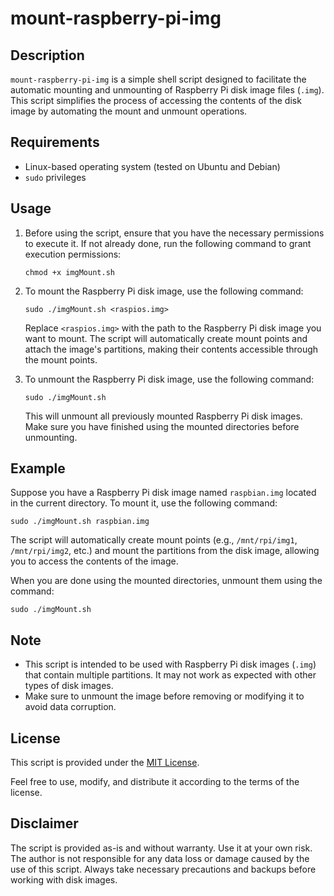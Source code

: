 # mount-raspberry-pi-img

## Description

`mount-raspberry-pi-img` is a simple shell script designed to facilitate the automatic mounting and unmounting of Raspberry Pi disk image files (`.img`). This script simplifies the process of accessing the contents of the disk image by automating the mount and unmount operations.

## Requirements

- Linux-based operating system (tested on Ubuntu and Debian)
- `sudo` privileges

## Usage

1. Before using the script, ensure that you have the necessary permissions to execute it. If not already done, run the following command to grant execution permissions:

   ```
   chmod +x imgMount.sh
   ```

2. To mount the Raspberry Pi disk image, use the following command:

   ```
   sudo ./imgMount.sh <raspios.img>
   ```

   Replace `<raspios.img>` with the path to the Raspberry Pi disk image you want to mount. The script will automatically create mount points and attach the image's partitions, making their contents accessible through the mount points.

3. To unmount the Raspberry Pi disk image, use the following command:

   ```
   sudo ./imgMount.sh
   ```

   This will unmount all previously mounted Raspberry Pi disk images. Make sure you have finished using the mounted directories before unmounting.

## Example

Suppose you have a Raspberry Pi disk image named `raspbian.img` located in the current directory. To mount it, use the following command:

```
sudo ./imgMount.sh raspbian.img
```

The script will automatically create mount points (e.g., `/mnt/rpi/img1`, `/mnt/rpi/img2`, etc.) and mount the partitions from the disk image, allowing you to access the contents of the image.

When you are done using the mounted directories, unmount them using the command:

```
sudo ./imgMount.sh
```

## Note

- This script is intended to be used with Raspberry Pi disk images (`.img`) that contain multiple partitions. It may not work as expected with other types of disk images.
- Make sure to unmount the image before removing or modifying it to avoid data corruption.

## License

This script is provided under the [MIT License](LICENSE).

Feel free to use, modify, and distribute it according to the terms of the license.

## Disclaimer

The script is provided as-is and without warranty. Use it at your own risk. The author is not responsible for any data loss or damage caused by the use of this script. Always take necessary precautions and backups before working with disk images.
